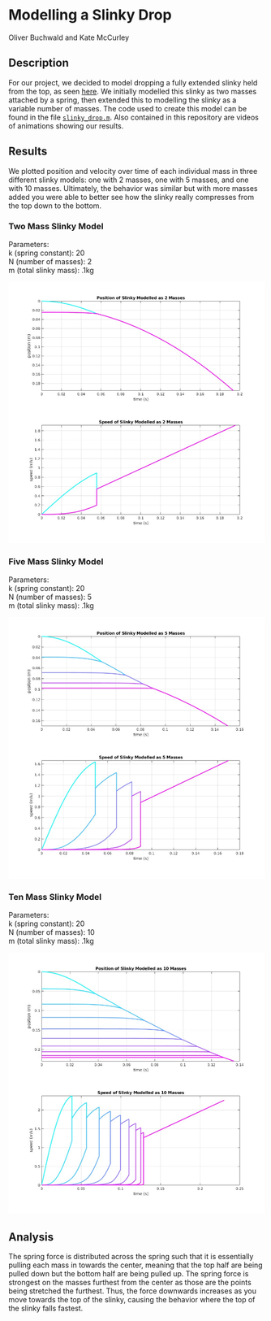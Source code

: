 # Modelling a Slinky Drop
Oliver Buchwald and Kate McCurley

## Description
For our project, we decided to model dropping a fully extended slinky held from the top, as seen [here](https://www.youtube.com/watch?v=wGIZKETKKdw). We initially modelled this slinky as two masses attached by a spring, then extended this to modelling the slinky as a variable number of masses. The code used to create this model can be found in the file [`slinky_drop.m`](https://github.com/cmccurley22/slinky-drop/blob/main/slinky_drop.m). Also contained in this repository are videos of animations showing our results.

## Results
We plotted position and velocity over time of each individual mass in three different slinky models: one with 2 masses, one with 5 masses, and one with 10 masses. Ultimately, the behavior was similar but with more masses added you were able to better see how the slinky really compresses from the top down to the bottom.

### Two Mass Slinky Model
Parameters: \
k (spring constant): 20 \
N (number of masses): 2 \
m (total slinky mass): .1kg

![results plot for a slinky modelled as 2 masses](2massplots.jpg)

### Five Mass Slinky Model
Parameters: \
k (spring constant): 20 \
N (number of masses): 5 \
m (total slinky mass): .1kg

![results plot for a slinky modelled as 5 masses](5massplots.jpg)

### Ten Mass Slinky Model
Parameters: \
k (spring constant): 20 \
N (number of masses): 10 \
m (total slinky mass): .1kg

![results plot for a slinky modelled as 10 masses](10massplots.jpg)

## Analysis
The spring force is distributed across the spring such that it is essentially pulling each mass in towards the center, meaning that the top half are being pulled down but the bottom half are being pulled up. The spring force is strongest on the masses furthest from the center as those are the points being stretched the furthest. Thus, the force downwards increases as you move towards the top of the slinky, causing the behavior where the top of the slinky falls fastest.